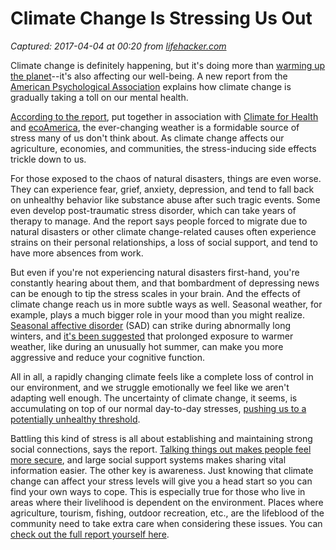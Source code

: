 # Climate Change Is Stressing Us Out

_Captured: 2017-04-04 at 00:20 from [lifehacker.com](http://lifehacker.com/climate-change-is-stressing-us-out-1793965822?utm_campaign=socialflow_lifehacker_twitter&utm_source=lifehacker_twitter&utm_medium=socialflow)_

Climate change is definitely happening, but it's doing more than [warming up the planet](http://gizmodo.com/2016s-new-temperature-record-proves-climate-change-is-m-1791339997)--it's also affecting our well-being. A new report from the [American Psychological Association](http://www.apa.org/) explains how climate change is gradually taking a toll on our mental health.

[According to the report](http://www.apa.org/news/press/releases/2017/03/mental-health-climate.pdf), put together in association with [Climate for Health](http://climateforhealth.org/) and [ecoAmerica](https://ecoamerica.org/), the ever-changing weather is a formidable source of stress many of us don't think about. As climate change affects our agriculture, economies, and communities, the stress-inducing side effects trickle down to us.

For those exposed to the chaos of natural disasters, things are even worse. They can experience fear, grief, anxiety, depression, and tend to fall back on unhealthy behavior like substance abuse after such tragic events. Some even develop post-traumatic stress disorder, which can take years of therapy to manage. And the report says people forced to migrate due to natural disasters or other climate change-related causes often experience strains on their personal relationships, a loss of social support, and tend to have more absences from work.

But even if you're not experiencing natural disasters first-hand, you're constantly hearing about them, and that bombardment of depressing news can be enough to tip the stress scales in your brain. And the effects of climate change reach us in more subtle ways as well. Seasonal weather, for example, plays a much bigger role in your mood than you might realize. [Seasonal affective disorder](https://en.wikipedia.org/wiki/Seasonal_affective_disorder) (SAD) can strike during abnormally long winters, and [it's been suggested](http://public.psych.iastate.edu/caa/abstracts/2000-2004/01A.pdf) that prolonged exposure to warmer weather, like during an unusually hot summer, can make you more aggressive and reduce your cognitive function.

All in all, a rapidly changing climate feels like a complete loss of control in our environment, and we struggle emotionally we feel like we aren't adapting well enough. The uncertainty of climate change, it seems, is accumulating on top of our normal day-to-day stresses, [pushing us to a potentially unhealthy threshold](http://lifehacker.com/5836879/what-stress-actually-does-to-you-and-what-you-can-do-about-it).

Battling this kind of stress is all about establishing and maintaining strong social connections, says the report. [Talking things out makes people feel more secure](http://lifehacker.com/how-to-keep-your-head-up-in-the-constant-stream-of-bad-1747891922), and large social support systems makes sharing vital information easier. The other key is awareness. Just knowing that climate change can affect your stress levels will give you a head start so you can find your own ways to cope. This is especially true for those who live in areas where their livelihood is dependent on the environment. Places where agriculture, tourism, fishing, outdoor recreation, etc., are the lifeblood of the community need to take extra care when considering these issues. You can [check out the full report yourself here](http://www.apa.org/news/press/releases/2017/03/mental-health-climate.pdf).
